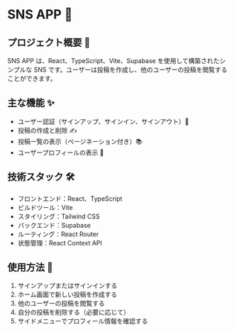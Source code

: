 # SNS APP 🚀

## プロジェクト概要 📝

SNS APP は、React、TypeScript、Vite、Supabase を使用して構築されたシンプルな SNS です。ユーザーは投稿を作成し、他のユーザーの投稿を閲覧することができます。

## 主な機能 ✨

- ユーザー認証（サインアップ、サインイン、サインアウト）👤
- 投稿の作成と削除 ✍️
- 投稿一覧の表示（ページネーション付き）📚
- ユーザープロフィールの表示 👀

## 技術スタック 🛠️

- フロントエンド：React、TypeScript
- ビルドツール：Vite
- スタイリング：Tailwind CSS
- バックエンド：Supabase
- ルーティング：React Router
- 状態管理：React Context API

## 使用方法 📖

1. サインアップまたはサインインする
2. ホーム画面で新しい投稿を作成する
3. 他のユーザーの投稿を閲覧する
4. 自分の投稿を削除する（必要に応じて）
5. サイドメニューでプロフィール情報を確認する